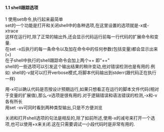 
#### 1.1 shell跟踪选项  
1 使用set命令,执行起来最简单  
set的一个功能是打开和关闭shell中的各种选项,在这里设置的选项就是-x或-xtrace  
这样在运行时,除了正常的输出外,还会显示代码运行前每一行代码的扩展命令和变量.  
在set -x后执行的每一条命令以及加在命令中的任何参数(包括变量)都会显示出来(+)  
在子shell中执行的shell跟踪命令会加上两个++ 即"++"  
shell的一些选项可以引发这个输出结果的稍许变动,他对错误检测也是有用的.例如:
shell的-v就可以打开verbose模式,将脚本代码输出到stderr(跟代码正在执行一样)


用-x可以确认代码是否按设计预期运行,如果只想看正在运行的脚本文件代码(相对于变量的扩展值),那么-v选项是很有用的.对于逻辑错误和语法错误的检测,-x和-v各有所长  
用set -xv可同时看到两种类型输出,只是不方便浏览  

关闭和打开shell选项的句法是相反的,除了如前所述,使用-x的减号来打开一个选项,也可以使用+x来关闭.这在只需要调试一小段代码时是非常有用的.

